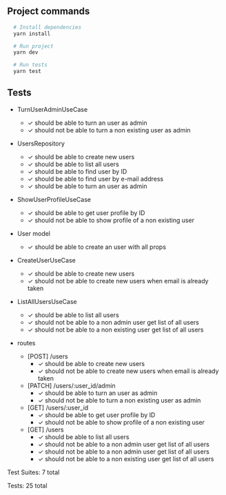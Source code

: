   ## Project commands

  ```bash
    # Install dependencies
    yarn install

    # Run project
    yarn dev

    # Run tests
    yarn test
  ```

  ## Tests

  * TurnUserAdminUseCase
    + ✓ should be able to turn an user as admin
    + ✓ should not be able to turn a non existing user as admin

  * UsersRepository
    + ✓ should be able to create new users
    + ✓ should be able to list all users
    + ✓ should be able to find user by ID
    + ✓ should be able to find user by e-mail address
    + ✓ should be able to turn an user as admin

  * ShowUserProfileUseCase
    + ✓ should be able to get user profile by ID
    + ✓ should not be able to show profile of a non existing user

  * User model
    + ✓ should be able to create an user with all props

  * CreateUserUseCase
    + ✓ should be able to create new users
    + ✓ should not be able to create new users when email is already taken

  * ListAllUsersUseCase
    + ✓ should be able to list all users
    + ✓ should not be able to a non admin user get list of all users
    + ✓ should not be able to a non existing user get list of all users

  * routes
    + [POST] /users
      + ✓ should be able to create new users
      + ✓ should not be able to create new users when email is already taken
    + [PATCH] /users/:user_id/admin
      + ✓ should be able to turn an user as admin
      + ✓ should not be able to turn a non existing user as admin
    + [GET] /users/:user_id
      + ✓ should be able to get user profile by ID
      + ✓ should not be able to show profile of a non existing user
    + [GET] /users
      + ✓ should be able to list all users
      + ✓ should not be able to a non admin user get list of all users
      + ✓ should not be able to a non admin user get list of all users
      + ✓ should not be able to a non existing user get list of all users

  <p>
    Test Suites: 7 total
  </p>
  <p>
    Tests: 25 total
  </p>